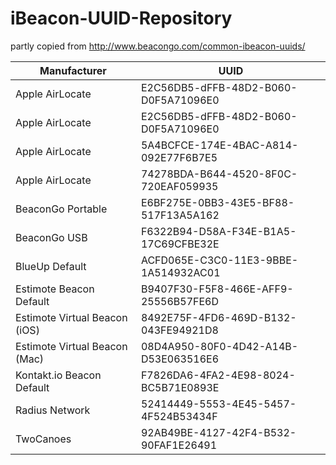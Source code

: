 # iBeacon-UUID-Repository

partly copied from http://www.beacongo.com/common-ibeacon-uuids/

Manufacturer  | UUID
------------- | -------------
Apple AirLocate  | E2C56DB5-dFFB-48D2-B060-D0F5A71096E0
Apple AirLocate | E2C56DB5-dFFB-48D2-B060-D0F5A71096E0
Apple AirLocate | 5A4BCFCE-174E-4BAC-A814-092E77F6B7E5
Apple AirLocate | 74278BDA-B644-4520-8F0C-720EAF059935
BeaconGo Portable | E6BF275E-0BB3-43E5-BF88-517F13A5A162
BeaconGo USB | F6322B94-D58A-F34E-B1A5-17C69CFBE32E
BlueUp Default | ACFD065E-C3C0-11E3-9BBE-1A514932AC01
Estimote Beacon Default | B9407F30-F5F8-466E-AFF9-25556B57FE6D
Estimote Virtual Beacon (iOS) | 8492E75F-4FD6-469D-B132-043FE94921D8
Estimote Virtual Beacon (Mac) | 08D4A950-80F0-4D42-A14B-D53E063516E6
Kontakt.io Beacon Default | F7826DA6-4FA2-4E98-8024-BC5B71E0893E
Radius Network | 52414449-5553-4E45-5457-4F524B53434F
TwoCanoes | 92AB49BE-4127-42F4-B532-90FAF1E26491
